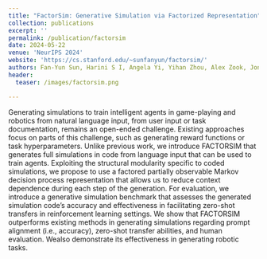 ```yaml
---
title: "FactorSim: Generative Simulation via Factorized Representation"
collection: publications
excerpt: ''
permalink: /publication/factorsim
date: 2024-05-22
venue: 'NeurIPS 2024'
website: 'https://cs.stanford.edu/~sunfanyun/factorsim/'
authors: Fan-Yun Sun, Harini S I, Angela Yi, Yihan Zhou, Alex Zook, Jonathan Tremblay, Logan Cross, Jiajun Wu, Nick Haber 
header:
  teaser: /images/factorsim.png

---
```

Generating simulations to train intelligent agents in game-playing and robotics from natural language input, from user input or task documentation, remains an open-ended challenge. Existing approaches focus on parts of this challenge, such as generating reward functions or task hyperparameters. Unlike previous work, we introduce FACTORSIM that generates full simulations in code from language input that can be used to train agents. Exploiting the structural modularity specific to coded simulations, we propose to use a factored partially observable Markov decision process representation that allows us to reduce context dependence during each step of the generation. For evaluation, we introduce a generative simulation benchmark that assesses the generated simulation code’s accuracy and effectiveness in facilitating zero-shot transfers in reinforcement learning settings. We show that FACTORSIM outperforms existing methods in generating simulations regarding prompt alignment (i.e., accuracy), zero-shot transfer abilities, and human evaluation. Wealso demonstrate its effectiveness in generating robotic tasks.


